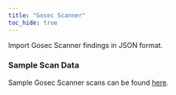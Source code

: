 ```yaml
---
title: "Gosec Scanner"
toc_hide: true
---
```

Import Gosec Scanner findings in JSON format.

### Sample Scan Data
Sample Gosec Scanner scans can be found [here](https://github.com/DefectDojo/django-DefectDojo/tree/master/unittests/scans/gosec).